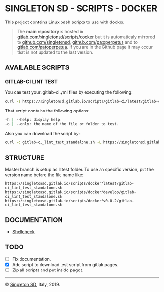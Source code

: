 # SINGLETON SD - SCRIPTS - DOCKER

This project contains Linux bash scripts to use with docker.

> The **main repository** is hosted in [gitlab.com/singletonsd/scripts/docker](https://gitlab.com/singletonsd/scripts/docker.git) but it is automaticaly mirrored to [github.com/singletonsd](https://github.com/singletonsd/docker.git), [github.com/patoperpetua](https://github.com/patoperpetua/scripts-docker.git) and to [gitlab.com/patoperpetua](https://gitlab.com/patoperpetua/scripts-docker.git). If you are in the Github page it may occur that is not updated to the last version.

## AVAILABLE SCRIPTS

<!-- TODO: add scripts -->

### GITLAB-CI LINT TEST

You can test your .gitlab-ci.yml files by executing the following:

```bash
curl -s https://singletonsd.gitlab.io/scripts/gitlab-ci/latest/gitlab-ci_lint_test_standalone.sh | bash /dev/stdin
```

That script contains the following options:

```bash
-h | --help: display help.
-o | --only: the name of the file or folder to test.
```

Also you can download the script by:

```bash
curl -o gitlab-ci_lint_test_standalone.sh -L https://singletonsd.gitlab.io/scripts/gitlab-ci/latest/gitlab-ci_lint_test_standalone.sh
```

## STRUCTURE

Master branch is setup as latest folder. To use an specific version, put the version name before the file name like:

```url
https://singletonsd.gitlab.io/scripts/docker/latest/gitlab-ci_lint_test_standalone.sh
https://singletonsd.gitlab.io/scripts/docker/develop/gitlab-ci_lint_test_standalone.sh
https://singletonsd.gitlab.io/scripts/docker/v0.0.2/gitlab-ci_lint_test_standalone.sh
```

## DOCUMENTATION

- [Shellcheck](https://github.com/koalaman/shellcheck)

## TODO

- [ ] Fix documentation.
- [X] Add script to download test script from gitlab pages.
- [ ] Zip all scripts and put inside pages.

----------------------

© [Singleton SD](http://www.singletonsd.com), Italy, 2019.
